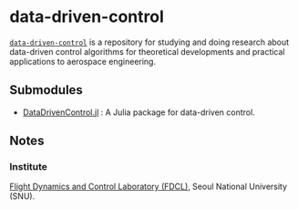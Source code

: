 # data-driven-control
[`data-driven-control`](https://github.com/fdcl-data-driven-control/data-driven-control) is a repository for studying and doing research about data-driven control algorithms for theoretical developments and practical applications to aerospace engineering.

## Submodules 
- [DataDrivenControl.jl](https://github.com/fdcl-data-driven-control/DataDrivenControl.jl) : A Julia package for data-driven control.

## Notes
### Institute
[Flight Dynamics and Control Laboratory (FDCL)](http://fdcl.snu.ac.kr/wordpress/), Seoul National University (SNU).
